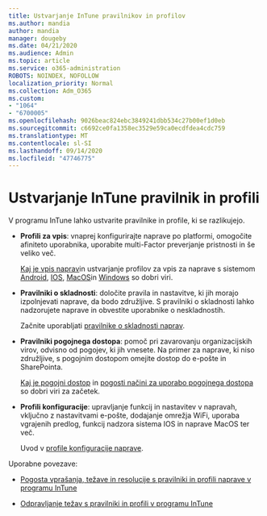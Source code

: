 ```yaml
---
title: Ustvarjanje InTune pravilnikov in profilov
ms.author: mandia
author: mandia
manager: dougeby
ms.date: 04/21/2020
ms.audience: Admin
ms.topic: article
ms.service: o365-administration
ROBOTS: NOINDEX, NOFOLLOW
localization_priority: Normal
ms.collection: Adm_O365
ms.custom:
- "1064"
- "6700005"
ms.openlocfilehash: 9026beac824ebc3849241dbb534c27b00ef1d0eb
ms.sourcegitcommit: c6692ce0fa1358ec3529e59ca0ecdfdea4cdc759
ms.translationtype: MT
ms.contentlocale: sl-SI
ms.lasthandoff: 09/14/2020
ms.locfileid: "47746775"
---
```

# <a name="creating-intune-policy-and-profiles"></a>Ustvarjanje InTune pravilnik in profili

V programu InTune lahko ustvarite pravilnike in profile, ki se razlikujejo.

- **Profili za vpis**: vnaprej konfigurirajte naprave po platformi, omogočite afiniteto uporabnika, uporabite multi-Factor preverjanje pristnosti in še veliko več.

  [Kaj je vpis naprav](https://docs.microsoft.com/intune/device-enrollment)in ustvarjanje profilov za vpis za naprave s sistemom [Android](https://docs.microsoft.com/intune/android-enroll), [IOS](https://docs.microsoft.com/intune/ios-enroll), [MacOS](https://docs.microsoft.com/intune/macos-enroll)in [Windows](https://docs.microsoft.com/intune/windows-enrollment-methods) so dobri viri.

- **Pravilniki o skladnosti**: določite pravila in nastavitve, ki jih morajo izpolnjevati naprave, da bodo združljive. S pravilniki o skladnosti lahko nadzorujete naprave in obvestite uporabnike o neskladnostih.

  Začnite uporabljati [pravilnike o skladnosti naprav](https://docs.microsoft.com/intune/device-compliance-get-started).
- **Pravilniki pogojnega dostopa**: pomoč pri zavarovanju organizacijskih virov, odvisno od pogojev, ki jih vnesete. Na primer za naprave, ki niso združljive, s pogojnim dostopom omejite dostop do e-pošte in SharePointa.

  [Kaj je pogojni dostop](https://docs.microsoft.com/intune/conditional-access) in [pogosti načini za uporabo pogojnega dostopa](https://docs.microsoft.com/intune/conditional-access-intune-common-ways-use) so dobri viri za začetek.

- **Profili konfiguracije**: upravljanje funkcij in nastavitev v napravah, vključno z nastavitvami e-pošte, dodajanje omrežja WiFi, uporaba vgrajenih predlog, funkcij nadzora sistema IOS in naprave MacOS ter več.

  Uvod v [profile konfiguracije naprave](https://docs.microsoft.com/intune/device-profiles).

Uporabne povezave:

- [Pogosta vprašanja, težave in resolucije s pravilniki in profili naprave v programu InTune](https://docs.microsoft.com/intune/device-profile-troubleshoot)

- [Odpravljanje težav s pravilniki in profili v programu InTune](https://docs.microsoft.com/intune/troubleshoot-policies-in-microsoft-intune)
